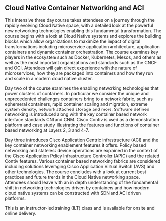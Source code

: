 ## Cloud Native Container Networking and ACI 

This intensive three day course takes attendees on a journey through the rapidly evolving Cloud Native space, with a detailed look at the powerful new networking technologies enabling this fundamental transformation. The course begins with a look at Cloud Native systems and explores the building blocks which allow organizations to maximize the impact of digital transformations including microservice application architecture, application containers and dynamic container orchestration. The course examines key players in the ecosystem such as Docker, Kubernetes, Mesos, and others as well as the most important organizations and standards such as the CNCF and OCI. Attendees will gain direct experience with the nature of microservices, how they are packaged into containers and how they run and scale in a modern cloud native cluster.

Day two of the course examines the enabling networking technologies that power clusters of containers. In particular we consider the unique and unprecedented challenges containers bring to a network fabric, such as ephemeral containers, rapid container scaling and migration, extreme system density, network attached storage and more. Software defined networking is introduced along with the key container based network interface standards CNI and CNM. Cisco Contiv is used as a demonstration platform and case study, illustrating the features and functions of container based networking at Layers 2, 3 and 4-7.

Day three introduces Cisco Application Centric infrastructure (ACI) and the key container networking enablement features it offers. Policy based networking and stateless device operations are explained in the context of the Cisco Application Policy Infrastructure Controller (APIC) and the related Contiv features. Various container based networking fabrics are considered including solutions leveraging Cisco Application Virtual Switch (AVS) and other technologies. The course concludes with a look at current best practices and future trends in the Cloud Native networking space. Attendees should leave with an in depth understanding of the fundamental shift in networking technologies driven by containers and how modern cloud native systems can be constructed with SDN and ACI driven platforms.

This is an instructor-led training (ILT) class and is available for onsite and online delivery.
